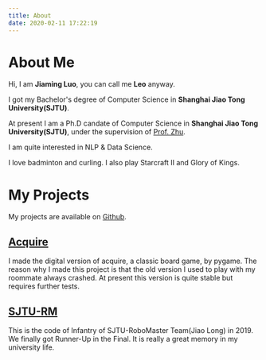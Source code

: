 ```yaml
---
title: About
date: 2020-02-11 17:22:19
---
```

# About Me

Hi, I am **Jiaming Luo**, you can call me **Leo** anyway.

I got my Bachelor's degree of Computer Science in **Shanghai Jiao Tong University(SJTU)**.

At present I am a Ph.D candate of Computer Science in **Shanghai Jiao Tong University(SJTU)**, under the supervision of [Prof. Zhu](https://www.cs.sjtu.edu.cn/~kzhu/). 

I am quite interested in NLP & Data Science.

I love badminton and curling. I also play Starcraft II and Glory of Kings.

# My Projects

My projects are available on [Github](https://github.com/wanpiqiu123).

## [Acquire](https://github.com/wanpiqiu123/acquire)

I made the digital version of acquire, a classic board game, by pygame. The reason why I made this project is that the old version I used to play with my roommate always crashed. At present this version is quite stable but requires further tests.

## [SJTU-RM](https://github.com/xinyang-go/SJTU-RM-CV-2019)

This is the code of Infantry of SJTU-RoboMaster Team(Jiao Long) in 2019. We finally got Runner-Up in the Final. It is really a great memory in my university life.
